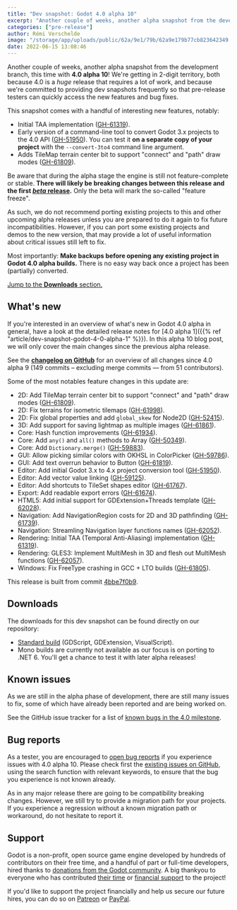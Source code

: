 ```yaml
---
title: "Dev snapshot: Godot 4.0 alpha 10"
excerpt: "Another couple of weeks, another alpha snapshot from the development branch, this time with 4.0 alpha 10! This release adds an initial implementation for Temporal Anti-Aliasing, as well as the first iteration of a command line tool to (partially) convert Godot 3.x projects to the Godot 4.0 API."
categories: ["pre-release"]
author: Rémi Verschelde
image: "/storage/app/uploads/public/62a/9e1/79b/62a9e179b77cb823642349.jpg"
date: 2022-06-15 13:08:46
---
```


Another couple of weeks, another alpha snapshot from the development branch, this time with **4.0 alpha 10**! We're getting in 2-digit territory, both because 4.0 is a *huge* release that requires a lot of work, and because we're committed to providing dev snapshots frequently so that pre-release testers can quickly access the new features and bug fixes.

This snapshot comes with a handful of interesting new features, notably:
- Initial TAA implementation ([GH-61319](https://github.com/godotengine/godot/pull/61319)).
- Early version of a command-line tool to convert Godot 3.x projects to the 4.0 API ([GH-51950](https://github.com/godotengine/godot/pull/51950)). You can test it **on a separate copy of your project** with the `--convert-3to4` command line argument.
- Adds TileMap terrain center bit to support "connect" and "path" draw modes ([GH-61809](https://github.com/godotengine/godot/pull/61809)).

Be aware that during the alpha stage the engine is still not feature-complete or stable. **There will likely be breaking changes between this release and the first [*beta* release](https://en.wikipedia.org/wiki/Software_release_life_cycle#Beta).** Only the beta will mark the so-called "feature freeze".

As such, we do not recommend porting existing projects to this and other upcoming alpha releases unless you are prepared to do it again to fix future incompatibilities. However, if you can port some existing projects and demos to the new version, that may provide a lot of useful information about critical issues still left to fix.

Most importantly: **Make backups before opening any existing project in Godot 4.0 alpha builds.** There is no easy way back once a project has been (partially) converted.

[Jump to the **Downloads** section.](#downloads)

## What's new

If you're interested in an overview of what's new in Godot 4.0 alpha in general, have a look at the detailed release notes for [4.0 alpha 1]({{% ref "article/dev-snapshot-godot-4-0-alpha-1" %}}). In this alpha 10 blog post, we will only cover the main changes since the previous alpha release.

See the [**changelog on GitHub**](https://github.com/godotengine/godot/compare/d9daf3869f27e2afdacb2744168052ce0d4ae43b...4bbe7f0b98de72d6dd77d5ade4b761de375bcf66) for an overview of all changes since 4.0 alpha 9 (149 commits – excluding merge commits ― from 51 contributors).

Some of the most notables feature changes in this update are:

- 2D: Add TileMap terrain center bit to support "connect" and "path" draw modes ([GH-61809](https://github.com/godotengine/godot/pull/61809)).
- 2D: Fix terrains for isometric tilemaps ([GH-61998](https://github.com/godotengine/godot/pull/61998)).
- 2D: Fix global properties and add `global_skew` for Node2D ([GH-52415](https://github.com/godotengine/godot/pull/52415)).
- 3D: Add support for saving lightmap as multiple images ([GH-61861](https://github.com/godotengine/godot/pull/61861)).
- Core: Hash function improvements ([GH-61934](https://github.com/godotengine/godot/pull/61934)).
- Core: Add `any()` and `all()` methods to Array ([GH-50349](https://github.com/godotengine/godot/pull/50349)).
- Core: Add `Dictionary.merge()` ([GH-59883](https://github.com/godotengine/godot/pull/59883)).
- GUI: Allow picking similar colors with OKHSL in ColorPicker ([GH-59786](https://github.com/godotengine/godot/pull/59786)).
- GUI: Add text overrun behavior to Button ([GH-61819](https://github.com/godotengine/godot/pull/61819)).
- Editor: Add initial Godot 3.x to 4.x project conversion tool ([GH-51950](https://github.com/godotengine/godot/pull/51950)).
- Editor: Add vector value linking ([GH-59125](https://github.com/godotengine/godot/pull/59125)).
- Editor: Add shortcuts to TileSet shapes editor ([GH-61767](https://github.com/godotengine/godot/pull/61767)).
- Export: Add readable export errors ([GH-61674](https://github.com/godotengine/godot/pull/61674)).
- HTML5: Add initial support for GDExtension+Threads template ([GH-62028](https://github.com/godotengine/godot/pull/62028)).
- Navigation: Add NavigationRegion costs for 2D and 3D pathfinding ([GH-61739](https://github.com/godotengine/godot/pull/61739)).
- Navigation: Streamling Navigation layer functions names ([GH-62052](https://github.com/godotengine/godot/pull/62052)).
- Rendering: Initial TAA (Temporal Anti-Aliasing) implementation ([GH-61319](https://github.com/godotengine/godot/pull/61319)).
- Rendering: GLES3: Implement MultiMesh in 3D and flesh out MultiMesh functions ([GH-62057](https://github.com/godotengine/godot/pull/62057)).
- Windows: Fix FreeType crashing in GCC + LTO builds ([GH-61805](https://github.com/godotengine/godot/pull/61805)).

This release is built from commit [4bbe7f0b9](https://github.com/godotengine/godot/commit/4bbe7f0b98de72d6dd77d5ade4b761de375bcf66).

<a id="downloads"></a>
## Downloads

The downloads for this dev snapshot can be found directly on our repository:

* [Standard build](https://downloads.tuxfamily.org/godotengine/4.0/alpha10/) (GDScript, GDExtension, VisualScript).
* Mono builds are currently not available as our focus is on porting to .NET 6. You'll get a chance to test it with later alpha releases!

## Known issues

As we are still in the alpha phase of development, there are still many issues to fix, some of which have already been reported and are being worked on.

See the GitHub issue tracker for a list of [known bugs in the 4.0 milestone](https://github.com/godotengine/godot/issues?q=is%3Aissue+is%3Aopen+milestone%3A4.0+label%3Abug+).

## Bug reports

As a tester, you are encouraged to [open bug reports](https://github.com/godotengine/godot/issues) if you experience issues with 4.0 alpha 10. Please check first the [existing issues on GitHub](https://github.com/godotengine/godot/issues), using the search function with relevant keywords, to ensure that the bug you experience is not known already.

As in any major release there are going to be compatibility breaking changes. However, we still try to provide a migration path for your projects. If you experience a regression without a known migration path or workaround, do not hesitate to report it.

## Support

Godot is a non-profit, open source game engine developed by hundreds of contributors on their free time, and a handful of part or full-time developers, hired thanks to [donations from the Godot community](https://godotengine.org/donate). A big thankyou to everyone who has contributed [their time](https://github.com/godotengine/godot/blob/master/AUTHORS.md) or [financial support](https://github.com/godotengine/godot/blob/master/DONORS.md) to the project!

If you'd like to support the project financially and help us secure our future hires, you can do so on [Patreon](https://www.patreon.com/godotengine) or [PayPal](https://godotengine.org/donate).
